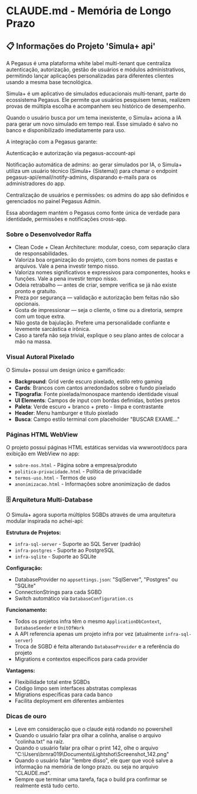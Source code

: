 # CLAUDE.md - Memória de Longo Prazo

## 📋 Informações do Projeto 'Simula+ api'

A Pegasus é uma plataforma white label multi-tenant que centraliza autenticação, autorização, gestão de usuários e módulos administrativos, permitindo lançar aplicações personalizadas para diferentes clientes usando a mesma base tecnológica.

Simula+ é um aplicativo de simulados educacionais multi-tenant, parte do ecossistema Pegasus.
Ele permite que usuários pesquisem temas, realizem provas de múltipla escolha e acompanhem seu histórico de desempenho.

Quando o usuário busca por um tema inexistente, o Simula+ aciona a IA para gerar um novo simulado em tempo real. Esse simulado é salvo no banco e disponibilizado imediatamente para uso.

A integração com a Pegasus garante:

Autenticação e autorização via pegasus-account-api

Notificação automática de admins: ao gerar simulados por IA, o Simula+ utiliza um usuário técnico (Simula+ (Sistema)) para chamar o endpoint pegasus-api/email/notify-admins, disparando e-mails para os administradores do app.

Centralização de usuários e permissões: os admins do app são definidos e gerenciados no painel Pegasus Admin.

Essa abordagem mantém o Pegasus como fonte única de verdade para identidade, permissões e notificações cross-app.

### Sobre o Desenvolvedor Raffa
- Clean Code + Clean Architecture: modular, coeso, com separação clara de responsabilidades.
- Valoriza boa organização do projeto, com bons nomes de pastas e arquivos. Vale a pena investir tempo nisso.
- Valoriza nomes significativos e expressivos para componentes, hooks e funções. Vale a pena investir tempo nisso.
- Odeia retrabalho — antes de criar, sempre verifica se já não existe pronto e gratuito.
- Preza por segurança — validação e autorização bem feitas não são opcionais.
- Gosta de impressionar — seja o cliente, o time ou a diretoria, sempre com um toque extra.
- Não gosta de bajulação. Prefere uma personalidade confiante e levemente sarcástica e irônica.
- Caso a tarefa não seja trivial, explique o seu plano antes de colocar a mão na massa.

### Visual Autoral Pixelado
O Simula+ possui um design único e gamificado:
- **Background**: Grid verde escuro pixelado, estilo retro gaming
- **Cards**: Brancos com cantos arredondados sobre o fundo pixelado  
- **Tipografia**: Fonte pixelada/monospace mantendo identidade visual
- **UI Elements**: Campos de input com bordas definidas, botões pretos
- **Paleta**: Verde escuro + branco + preto - limpa e contrastante
- **Header**: Menu hamburger e título pixelado
- **Busca**: Campo estilo terminal com placeholder "BUSCAR EXAME..."

### Páginas HTML WebView
O projeto possui páginas HTML estáticas servidas via wwwroot/docs para exibição em WebView no app:
- `sobre-nos.html` - Página sobre a empresa/produto
- `politica-privacidade.html` - Política de privacidade
- `termos-uso.html` - Termos de uso
- `anonimizacao.html` - Informações sobre anonimização de dados

### 🗄️ Arquitetura Multi-Database
O Simula+ agora suporta múltiplos SGBDs através de uma arquitetura modular inspirada no achei-api:

**Estrutura de Projetos:**
- `infra-sql-server` - Suporte ao SQL Server (padrão)
- `infra-postgres` - Suporte ao PostgreSQL  
- `infra-sqlite` - Suporte ao SQLite

**Configuração:**
- DatabaseProvider no `appsettings.json`: "SqlServer", "Postgres" ou "SQLite"
- ConnectionStrings para cada SGBD
- Switch automático via `DatabaseConfiguration.cs`

**Funcionamento:**
- Todos os projetos infra têm o mesmo `ApplicationDbContext`, `DatabaseSeeder` e `UnitOfWork`
- A API referencia apenas um projeto infra por vez (atualmente `infra-sql-server`)
- Troca de SGBD é feita alterando `DatabaseProvider` e a referência do projeto
- Migrations e contextos específicos para cada provider

**Vantagens:**
- Flexibilidade total entre SGBDs
- Código limpo sem interfaces abstratas complexas
- Migrations específicas para cada banco
- Facilita deployment em diferentes ambientes

### Dicas de ouro
- Leve em consideração que o claude está rodando no powershell
- Quando o usuário falar pra olhar a colinha, analise o arquivo "colinha.txt" na raíz.
- Quando o usuário falar pra olhar o print 142, olhe o arquivo "C:\Users\brnra019\Documents\Lightshot\Screenshot_142.png"
- Quando o usuário falar "lembre disso", ele quer que você salve a informação na memória de longo prazo. ou seja no arquivo "CLAUDE.md".
- Sempre que terminar uma tarefa, faça o build pra confirmar se realmente está tudo certo.

